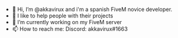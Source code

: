 - 👋 Hi, I’m @akkavirux and i'm a spanish FiveM novice developer.
- 👀 I like to help people with their projects
- 🌱 I’m currently working on my FiveM server
- 📫 How to reach me: Discord: akkavirux#1663

<!---
akkavirux/akkavirux is a ✨ special ✨ repository because its `README.md` (this file) appears on your GitHub profile.
You can click the Preview link to take a look at your changes.
--->
